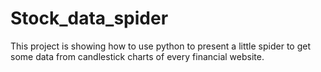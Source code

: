 # Stock_data_spider
This project is showing how to use python to present a little spider to get some data from candlestick charts of every financial website.

